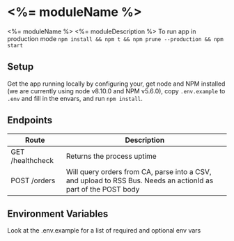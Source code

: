 # <%= moduleName %>
<%= moduleName %>
<%= moduleDescription %>
To run app in production mode `npm install && npm t && npm prune --production && npm start`

## Setup
Get the app running locally by configuring your, get node and NPM 
installed (we are currently using node v8.10.0 and NPM v5.6.0), copy `.env.example` to `.env` and fill in the envars, 
and run `npm install`.

## Endpoints
Route | Description
----- | -----------
GET /healthcheck | Returns the process uptime
POST /orders | Will query orders from CA, parse into a CSV, and upload to RSS Bus. Needs an actionId as part of the POST body

## Environment Variables
Look at the .env.example for a list of required and optional env vars
